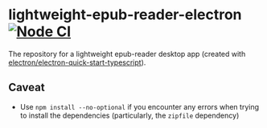 # lightweight-epub-reader-electron [![Node CI](https://github.com/htbkoo/lightweight-epub-reader-electron/workflows/Node%20CI/badge.svg)](https://github.com/htbkoo/lightweight-epub-reader-electron/actions?query=workflow%3A%22Node+CI%22)

The repository for a lightweight epub-reader desktop app (created with [electron/electron-quick-start-typescript](https://github.com/electron/electron-quick-start-typescript)).

## Caveat

- Use `npm install --no-optional` if you encounter any errors when trying to install the dependencies (particularly, the `zipfile` dependency)
